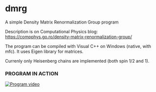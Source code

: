 
# dmrg
A simple Density Matrix Renormalization Group program

Description is on Computational Physics blog: https://compphys.go.ro/density-matrix-renormalization-group/

The program can be compiled with Visual C++ on Windows (native, with mfc). 
It uses Eigen library for matrices.

Currenly only Heisenberg chains are implemented (both spin 1/2 and 1).

### PROGRAM IN ACTION

[![Program video](https://img.youtube.com/vi/LHnebbE_XP4/0.jpg)](https://youtu.be/LHnebbE_XP4)

